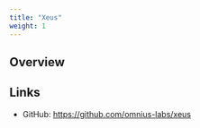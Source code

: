 ```yaml
---
title: "Xeus"
weight: 1
---
```


## Overview

## Links

+ GitHub: https://github.com/omnius-labs/xeus
